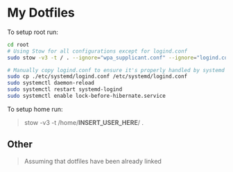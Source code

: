 # My Dotfiles

To setup root run: 
```bash
cd root
# Using Stow for all configurations except for logind.conf
sudo stow -v3 -t / . --ignore="wpa_supplicant.conf" --ignore="logind.conf"

# Manually copy logind.conf to ensure it's properly handled by systemd
sudo cp ./etc/systemd/logind.conf /etc/systemd/logind.conf
sudo systemctl daemon-reload
sudo systemctl restart systemd-logind
sudo systemctl enable lock-before-hibernate.service
```

To setup home run:
> stow -v3 -t /home/__INSERT_USER_HERE__/ .

## Other
> Assuming that dotfiles have been already linked

